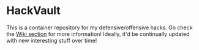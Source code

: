 # HackVault
This is a container repository for my defensive/offensive hacks. Go check the [Wiki section](https://github.com/0xsobky/HackVault/wiki) for more information!
Ideally, it'd be continually updated with new interesting stuff over time!
